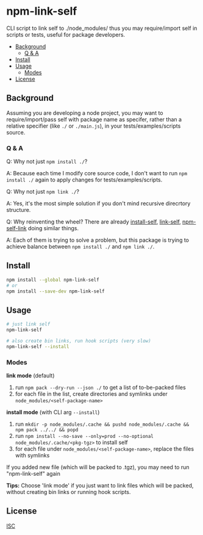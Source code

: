 # npm-link-self

CLI script to link self to ./node_modules/ thus you may require/import self in scripts or tests, useful for package developers.

<!--ts-->
   * [Background](#background)
      * [Q &amp; A](#q--a)
   * [Install](#install)
   * [Usage](#usage)
      * [Modes](#modes)
   * [License](#license)
<!--te-->

## Background

Assuming you are developing a node project, you may want to require/import/pass self with package name as specifer, rather than a relative specifier (like `./` or `./main.js`), in your tests/examples/scripts source.

### Q & A

Q: Why not just `npm install ./`?

A: Because each time I modify core source code, I don't want to run `npm install ./` again to apply changes for tests/examples/scripts.

Q: Why not just `npm link ./`?

A: Yes, it's the most simple solution if you don't mind recursive direcrtory structure.

Q: Why reinventing the wheel? There are already [install-self](https://github.com/jamesadarich/install-self), [link-self](https://github.com/BTOdell/link-self), [npm-self-link](https://www.npmjs.com/package/npm-self-link) doing similar things.

A: Each of them is trying to solve a problem, but this package is trying to achieve balance between `npm install ./` and `npm link ./`.



## Install

```sh
npm install --global npm-link-self
# or
npm install --save-dev npm-link-self
```



## Usage

```sh
# just link self
npm-link-self

# also create bin links, run hook scripts (very slow)
npm-link-self --install
```



### Modes

**link mode** (default)

1. run `npm pack --dry-run --json ./` to get a list of to-be-packed files
2. for each file in the list, create directories and symlinks under `node_modules/<self-package-name>`

**install mode** (with CLI arg `--install`)

1. run `mkdir -p node_modules/.cache && pushd node_modules/.cache && npm pack ../../ && popd`
2. run `npm install --no-save --only=prod --no-optional node_modules/.cache/<pkg-tgz>` to install self
3. for each file under `node_modules/<self-package-name>`, replace the files with symlinks

If you added new file (which will be packed to .tgz), you may need to run "npm-link-self" again 

**Tips:** Choose 'link mode' if you just want to link files which will be packed, without creating bin links or running hook scripts.



## License

[ISC](./LICENSE)